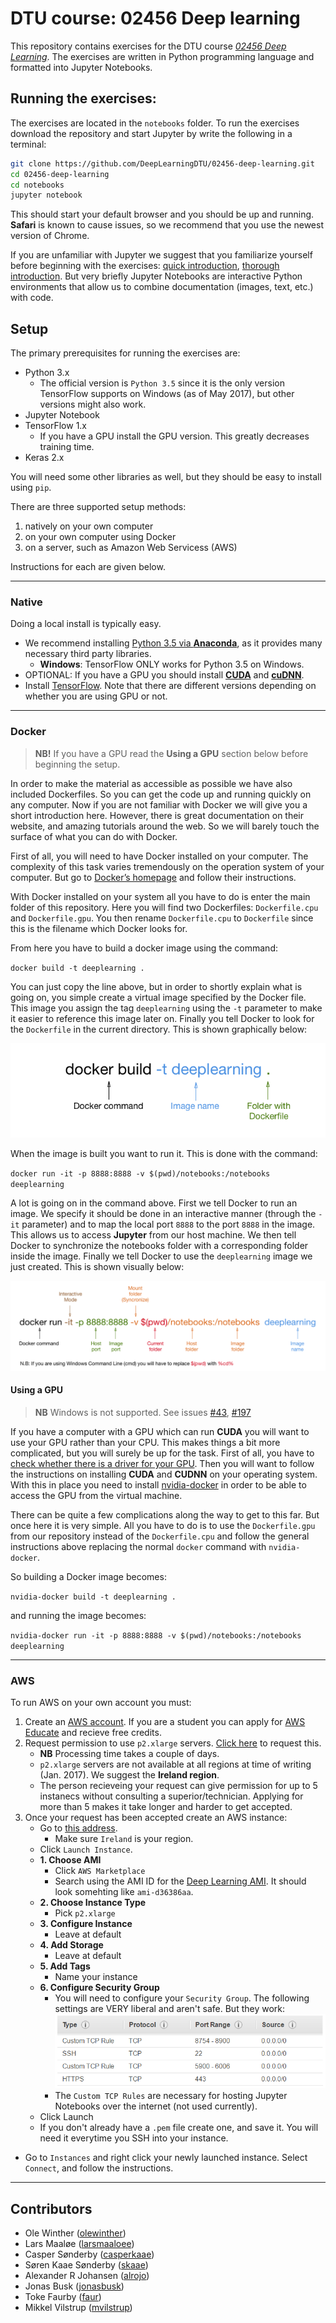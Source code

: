 # DTU course: 02456 Deep learning

This repository contains exercises for the DTU course [*02456 Deep Learning*](http://kurser.dtu.dk/course/02456).
The exercises are written in Python programming language and formatted into Jupyter Notebooks.

## Running the exercises:
The exercises are located in the `notebooks` folder.
To run the exercises download the repository and start Jupyter by write the following in a terminal:
``` bash
git clone https://github.com/DeepLearningDTU/02456-deep-learning.git
cd 02456-deep-learning
cd notebooks
jupyter notebook
```

This should start your default browser and you should be up and running.
**Safari** is known to cause issues, so we recommend that you use the newest version of Chrome.

If you are unfamiliar with Jupyter we suggest that you familiarize yourself before beginning with the exercises: [quick introduction](https://www.packtpub.com/books/content/basics-jupyter-notebook-and-python), [thorough introduction](https://www.datacamp.com/community/tutorials/tutorial-jupyter-notebook#gs.a6M6p0Q). 
But very briefly Jupyter Notebooks are interactive Python environments that allow us to combine documentation (images, text, etc.) with code.


## Setup
The primary prerequisites for running the exercises are:
* Python 3.x
    * The official version is `Python 3.5` since it is the only version TensorFlow supports on Windows 
(as of May 2017), but other versions might also work.
* Jupyter Notebook
* TensorFlow 1.x
    * If you have a GPU install the GPU version. This greatly decreases training time.
* Keras 2.x

You will need some other libraries as well, but they should be easy to install using `pip`.

There are three supported setup methods:
1. natively on your own computer
1. on your own computer using Docker
1. on a server, such as Amazon Web Servicess (AWS)

Instructions for each are given below.

___
### Native
Doing a local install is typically easy.
* We recommend installing [Python 3.5 via **Anaconda**](https://www.continuum.io/downloads), as it provides many necessary third party libraries.
    * **Windows**: TensorFlow ONLY works for Python 3.5 on Windows.
* OPTIONAL: If you have a GPU you should install [**CUDA**](https://developer.nvidia.com/cuda-downloads) and [**cuDNN**](https://developer.nvidia.com/cudnn).
* Install [TensorFlow](https://www.tensorflow.org/install/). Note that there are different versions depending on whether you are using GPU or not.


___
### Docker
> **NB!** If you have a GPU read the **Using a GPU** section below before beginning the setup.

In order to make the material as accessible as possible we have also included Dockerfiles.
So you can get the code up and running quickly on any computer.
Now if you are not familiar with Docker we will give you a short introduction here.
However, there is great documentation on their website, and amazing tutorials around the web.
So we will barely touch the surface of what you can do with Docker.


First of all, you will need to have Docker installed on your computer.
The complexity of this task varies tremendously on the operation system of your computer.
But go to [Docker’s homepage](https://www.docker.com/) and follow their instructions.

With Docker installed on your system all you have to do is enter the main folder of this repository.
Here you will find two Dockerfiles: `Dockerfile.cpu` and `Dockerfile.gpu`.
You then rename `Dockerfile.cpu` to `Dockerfile` since this is the filename which Docker looks for.

From here you have to build a docker image using the command:

`docker build -t deeplearning .`

You can just copy the line above, but in order to shortly explain what is going on, you simple create a virtual image specified by the Docker file. 
This image you assign the tag `deeplearning` using the `-t` parameter to make it easier to reference this image later on.
Finally you tell Docker to look for the `Dockerfile` in the current directory.
This is shown graphically below:

![Building image](files/build_docker.png?raw=true)

When the image is built you want to run it. This is done with the command:

`docker run -it -p 8888:8888 -v $(pwd)/notebooks:/notebooks deeplearning`

A lot is going on in the command above. First we tell Docker to run an image. We specify it should be done in an interactive manner (through the `-it` parameter) and to map the local port `8888` to the port `8888` in the image. This allows us to access **Jupyter** from our host machine. We then tell Docker to synchronize the notebooks folder with a corresponding folder inside the image. Finally we tell Docker to use the `deeplearning` image we just created. This is shown visually below:

![Running image](files/run_docker.png?raw=true)

#### Using a GPU
> **NB** Windows is not supported. See issues 
    [#43](https://github.com/NVIDIA/nvidia-docker/issues/43), 
    [#197](https://github.com/NVIDIA/nvidia-docker/issues/197)

If you have a computer with a GPU which can run **CUDA** you will want to use your GPU rather than your CPU. 
This makes things a bit more complicated, but you will surely be up for the task. 
First of all, you have to [check whether there is a driver for your GPU](https://developer.nvidia.com/cuda-gpus). 
Then you will want to follow the instructions on installing **CUDA** and **CUDNN** on your operating system. 
With this in place you need to install  [nvidia-docker](https://github.com/NVIDIA/nvidia-docker)  in order to be able to access the GPU from the virtual machine.

There can be quite a few complications along the way to get to this far. But once here it is very simple. All you have to do is to use the `Dockerfile.gpu` from our repository instead of the `Dockerfile.cpu` and follow the general instructions above replacing the normal `docker` command with `nvidia-docker`.

So building a Docker image becomes:

`nvidia-docker build -t deeplearning .`

and running the image becomes:

`nvidia-docker run -it -p 8888:8888 -v $(pwd)/notebooks:/notebooks deeplearning`

___
### AWS
To run AWS on your own account you must:
1. Create an [AWS account](https://aws.amazon.com/). If you are a student you can apply for [AWS Educate](https://aws.amazon.com/education/awseducate/) and recieve free credits.
1. Request permission to use `p2.xlarge` servers. [Click here](http://aws.amazon.com/contact-us/ec2-request) to request this.
    * **NB** Processing time takes a couple of days.
    * `p2.xlarge` servers are not available at all regions at time of writing (Jan. 2017).
    We suggest the **Ireland region**.
    * The person recieveing your request can give permission for up to 5 instanecs without consulting a superior/technician. Applying for more than 5 makes it take longer and harder to get accepted.
1. Once your request has been accepted create an AWS instance:
    * Go to [this address](https://eu-west-1.console.aws.amazon.com/ec2/v2/home). 
        * Make sure `Ireland` is your region.
    * Click `Launch Instance`.
    * **1. Choose AMI**
        * Click `AWS Marketplace`
        * Search using the AMI ID for the [Deep Learning AMI](https://aws.amazon.com/marketplace/pp/B01M0AXXQB).
        It should look somehting like `ami-d36386aa`.
    * **2. Choose Instance Type**
        * Pick `p2.xlarge`
    * **3. Configure Instance**
        * Leave at default
    * **4. Add Storage**
        * Leave at default
    * **5. Add Tags**
        * Name your instance
    * **6. Configure Security Group**
        * You will need to configure your `Security Group`. The following settings are VERY liberal and aren't safe. But they work:
        ![](files/security_group.png)
        * The `Custom TCP Rules` are necessary for hosting Jupyter Notebooks over the internet (not used currently).
    * Click Launch
    * If you don't already have a `.pem` file create one, and save it. You will need it everytime you SSH into your instance.
* Go to `Instances` and right click your newly launched instance.
Select `Connect`, and follow the instructions.

___

## Contributors
* Ole Winther ([olewinther](https://github.com/olewinther))
* Lars Maaløe ([larsmaaloee](https://github.com/larsmaaloee))
* Casper Sønderby ([casperkaae](https://github.com/casperkaae))
* Søren Kaae Sønderby ([skaae](https://github.com/skaae))
* Alexander R Johansen ([alrojo](https://github.com/alrojo))
* Jonas Busk ([jonasbusk](https://github.com/jonasbusk))
* Toke Faurby ([faur](https://github.com/Faur))
* Mikkel Vilstrup ([mvilstrup](https://github.com/MVilstrup))
